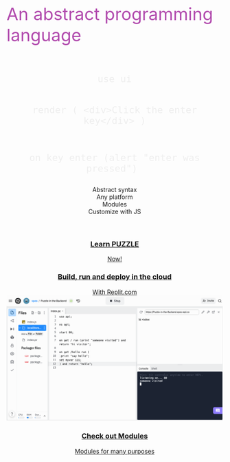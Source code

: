 <!-- _coverpage.md -->

<div style="height:150px"></div>
<span style="font-size: 40px;color:#b14aad">An abstract programming language
</span>

<br>
<br>
<br>
<br>

<center style="width: 100%;">


<!--iframe src="https://puzzlelang.org/run" style="border: none;width:800px;height: 500px;max-width:100%;text-align:left;padding:0px;margin:0px;border-radius:5px; display: block;"></iframe-->

<div class="cover_box">
<!--div class="cover_codebox" id="1">
<!--a href="#chapters/GUIDES" class="btn-primary">Get started</a->
<pre><code class="lang-puzzle" style="font-size:22px !important;color:#EEEEEE">use ui

create button with text "Get started"
</code></pre>
</div-->


<div class="cover_codebox" id="2" style="display: block;">
<pre><code class="lang-puzzle" style="font-size:22px !important;color:#EEEEEE">use ui

render (
	&#60;div>Click the enter key&#60;/div>
)

on key enter (alert "enter was pressed")
</code></pre>
</div>

<div class="cover_codebox" id="3" style="display: none">
<pre><code class="lang-puzzle" style="font-size:22px !important;color:#EEEEEE">&#60;!-- Browser -->
&#60;script type="text/x-puzzle">
	print "i am runnning in the browser"
&#60;/script>

// Embedded
puzzle.parse("print hi")
puzzle.run("myfile.pz")

// CLI
puzzle> print hi

// Standalone
puzzle run myfile.pz
</code></pre>
</div>

<div class="cover_codebox" id="4" style="display: none">
<pre><code class="lang-puzzle" style="font-size:22px !important;color:#EEEEEE">// Use official module
use rest;

// Remote module
use https://domain.com/module.js

// Local module
use path/to/file.js
</code></pre>
</div>

<div class="cover_codebox" id="5" style="display: none">
<pre><code class="lang-puzzle" style="font-size:22px !important;color:#EEEEEE">// mysyntax.js
var syntax = {
  supermodule: {
     say: {
       follow: ["{data}"],
       method: (ctx, data) => {
         alert(data)
       }
     }
  }
}
</code></pre>
<br><br>
<pre><code class="lang-puzzle" style="font-size:22px !important;color:#EEEEEE">// Puzzle file
use mysyntax;
say hi
</code></pre>
</div>


<!--div class="badge" onclick="showExample(1)">Example</div-->
<div class="badge" onclick="showExample(2)">Abstract syntax</div>
<div class="badge" onclick="showExample(3)">Any platform</div>
<div class="badge" onclick="showExample(4)">Modules</div>
<div class="badge" onclick="showExample(5)">Customize with JS</div>

</div>

<br>
<br>

<a href="#/README" class="cover_box_article">
	<h3>Learn PUZZLE</h3>
	Now!
</a>
<a href="https://replit.com/@puzzlelang"  class="cover_box_article click" style="width:400px;height: 400px;">
	<h3>Build, run and deploy in the cloud</h3>
	With Replit.com
	<img src="assets/replit.png">
</a>
<a href="#/chapters/MODULES" class="cover_box_article click">
	<h3>Check out Modules</h3>
	Modules for many purposes
</a>

<br>

<a href="#/README">

<br>
<span class=" fa fa-chevron-down"></span>
</b>
</a>
<br>
<br>

</center>
